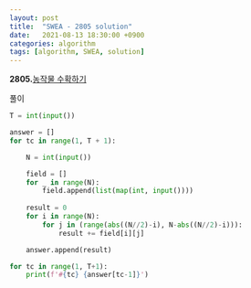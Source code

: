```yaml
---
layout: post
title:  "SWEA - 2805 solution"
date:   2021-08-13 18:30:00 +0900
categories: algorithm
tags: [algorithm, SWEA, solution]
---
```

**2805.**[농작물 수확하기](https://swexpertacademy.com/main/code/problem/problemDetail.do?contestProbId=AV7GLXqKAWYDFAXB&categoryId=AV7GLXqKAWYDFAXB&categoryType=CODE&problemTitle=2805&orderBy=FIRST_REG_DATETIME&selectCodeLang=ALL&select-1=&pageSize=10&pageIndex=1)

풀이

```python
T = int(input())

answer = []
for tc in range(1, T + 1):

    N = int(input())

    field = []
    for _ in range(N):
        field.append(list(map(int, input())))
    
    result = 0
    for i in range(N):
        for j in (range(abs((N//2)-i), N-abs((N//2)-i))):
            result += field[i][j]

    answer.append(result)

for tc in range(1, T+1):
    print(f'#{tc} {answer[tc-1]}')
```

